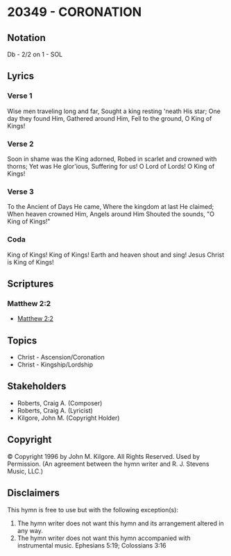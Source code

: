# 20349 - CORONATION

## Notation

Db - 2/2 on 1 - SOL

## Lyrics

### Verse 1

Wise men traveling long and far, Sought a king resting 'neath His star; One day they found Him, Gathered around Him, Fell to the ground, O King of Kings!

### Verse 2

Soon in shame was the King adorned, Robed in scarlet and crowned with thorns; Yet was He glor'ious, Suffering for us! O Lord of Lords! O King of Kings!

### Verse 3

To the Ancient of Days He came, Where the kingdom at last He claimed; When heaven crowned Him, Angels around Him Shouted the sounds, "O King of Kings!"

### Coda

King of Kings! King of Kings! Earth and heaven shout and sing! Jesus Christ is King of Kings!


## Scriptures

### Matthew 2:2

- [Matthew 2:2](https://www.biblegateway.com/passage/?search=Matthew%202%3A2)


## Topics

- Christ -  Ascension/Coronation
- Christ - Kingship/Lordship

## Stakeholders

- Roberts, Craig A. (Composer)
- Roberts, Craig A. (Lyricist)
- Kilgore, John M. (Copyright Holder)

## Copyright

© Copyright 1996 by John M. Kilgore.  All Rights Reserved. Used by Permission.
(An agreement between the hymn writer and R. J. Stevens Music, LLC.)

## Disclaimers

This hymn is free to use but with the following exception(s):
1. The hymn writer does not want this hymn and its arrangement altered in any way.
2. The hymn writer does not want this hymn accompanied with instrumental music.
Ephesians 5:19; Colossians 3:16

